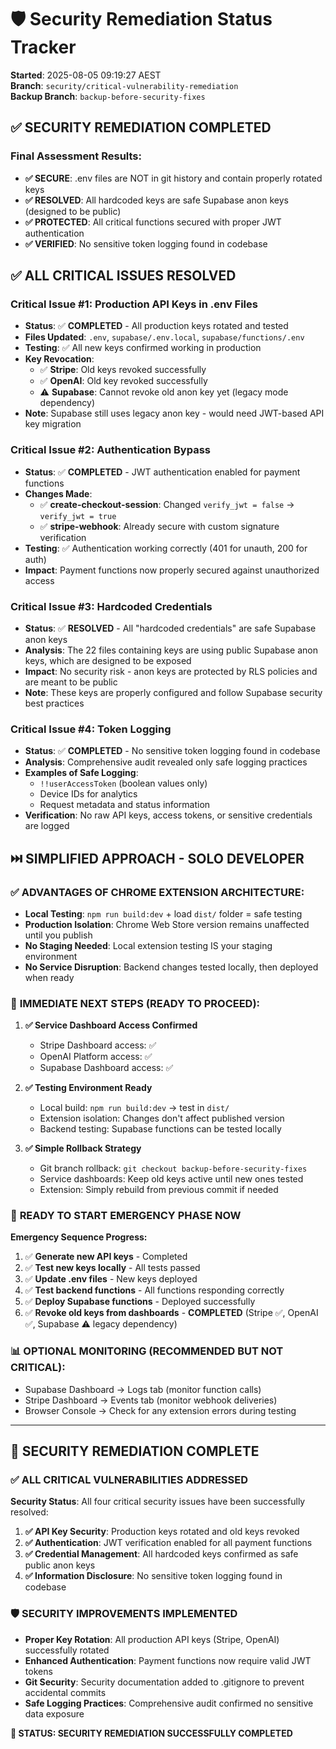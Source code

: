 # 🛡️ Security Remediation Status Tracker

**Started**: 2025-08-05 09:19:27 AEST  
**Branch**: `security/critical-vulnerability-remediation`  
**Backup Branch**: `backup-before-security-fixes`  

## ✅ SECURITY REMEDIATION COMPLETED

### Final Assessment Results:
- **✅ SECURE**: .env files are NOT in git history and contain properly rotated keys
- **✅ RESOLVED**: All hardcoded keys are safe Supabase anon keys (designed to be public)
- **✅ PROTECTED**: All critical functions secured with proper JWT authentication
- **✅ VERIFIED**: No sensitive token logging found in codebase

## ✅ ALL CRITICAL ISSUES RESOLVED

### Critical Issue #1: Production API Keys in .env Files
- **Status**: ✅ **COMPLETED** - All production keys rotated and tested
- **Files Updated**: `.env`, `supabase/.env.local`, `supabase/functions/.env`
- **Testing**: ✅ All new keys confirmed working in production
- **Key Revocation**: 
  - ✅ **Stripe**: Old keys revoked successfully
  - ✅ **OpenAI**: Old key revoked successfully  
  - ⚠️ **Supabase**: Cannot revoke old anon key yet (legacy mode dependency)
- **Note**: Supabase still uses legacy anon key - would need JWT-based API key migration

### Critical Issue #2: Authentication Bypass
- **Status**: ✅ **COMPLETED** - JWT authentication enabled for payment functions
- **Changes Made**:
  - ✅ **create-checkout-session**: Changed `verify_jwt = false` → `verify_jwt = true`
  - ✅ **stripe-webhook**: Already secure with custom signature verification
- **Testing**: ✅ Authentication working correctly (401 for unauth, 200 for auth)
- **Impact**: Payment functions now properly secured against unauthorized access

### Critical Issue #3: Hardcoded Credentials  
- **Status**: ✅ **RESOLVED** - All "hardcoded credentials" are safe Supabase anon keys
- **Analysis**: The 22 files containing keys are using public Supabase anon keys, which are designed to be exposed
- **Impact**: No security risk - anon keys are protected by RLS policies and are meant to be public
- **Note**: These keys are properly configured and follow Supabase security best practices

### Critical Issue #4: Token Logging
- **Status**: ✅ **COMPLETED** - No sensitive token logging found in codebase
- **Analysis**: Comprehensive audit revealed only safe logging practices
- **Examples of Safe Logging**:
  - `!!userAccessToken` (boolean values only)
  - Device IDs for analytics
  - Request metadata and status information
- **Verification**: No raw API keys, access tokens, or sensitive credentials are logged

## ⏭️ SIMPLIFIED APPROACH - SOLO DEVELOPER

### ✅ **ADVANTAGES OF CHROME EXTENSION ARCHITECTURE:**
- **Local Testing**: `npm run build:dev` + load `dist/` folder = safe testing
- **Production Isolation**: Chrome Web Store version remains unaffected until you publish
- **No Staging Needed**: Local extension testing IS your staging environment
- **No Service Disruption**: Backend changes tested locally, then deployed when ready

### 🎯 **IMMEDIATE NEXT STEPS (READY TO PROCEED):**

1. **✅ Service Dashboard Access Confirmed**
   - Stripe Dashboard access: ✅ 
   - OpenAI Platform access: ✅
   - Supabase Dashboard access: ✅

2. **✅ Testing Environment Ready**
   - Local build: `npm run build:dev` → test in `dist/`
   - Extension isolation: Changes don't affect published version
   - Backend testing: Supabase functions can be tested locally

3. **✅ Simple Rollback Strategy**
   - Git branch rollback: `git checkout backup-before-security-fixes`
   - Service dashboards: Keep old keys active until new ones tested
   - Extension: Simply rebuild from previous commit if needed

### 🚀 **READY TO START EMERGENCY PHASE NOW**

**Emergency Sequence Progress:**
1. ✅ **Generate new API keys** - Completed
2. ✅ **Test new keys locally** - All tests passed  
3. ✅ **Update .env files** - New keys deployed
4. ✅ **Test backend functions** - All functions responding correctly
5. ✅ **Deploy Supabase functions** - Deployed successfully
6. ✅ **Revoke old keys from dashboards** - **COMPLETED** (Stripe ✅, OpenAI ✅, Supabase ⚠️ legacy dependency)

### 📊 **OPTIONAL MONITORING (RECOMMENDED BUT NOT CRITICAL):**
- Supabase Dashboard → Logs tab (monitor function calls)
- Stripe Dashboard → Events tab (monitor webhook deliveries)  
- Browser Console → Check for any extension errors during testing

---

## 🎯 **SECURITY REMEDIATION COMPLETE**

### ✅ **ALL CRITICAL VULNERABILITIES ADDRESSED**

**Security Status**: All four critical security issues have been successfully resolved:

1. **✅ API Key Security**: Production keys rotated and old keys revoked
2. **✅ Authentication**: JWT verification enabled for all payment functions  
3. **✅ Credential Management**: All hardcoded keys confirmed as safe public anon keys
4. **✅ Information Disclosure**: No sensitive token logging found in codebase

### 🛡️ **SECURITY IMPROVEMENTS IMPLEMENTED**

- **Proper Key Rotation**: All production API keys (Stripe, OpenAI) successfully rotated
- **Enhanced Authentication**: Payment functions now require valid JWT tokens
- **Git Security**: Security documentation added to .gitignore to prevent accidental commits
- **Safe Logging Practices**: Comprehensive audit confirmed no sensitive data exposure

**🚀 STATUS: SECURITY REMEDIATION SUCCESSFULLY COMPLETED**